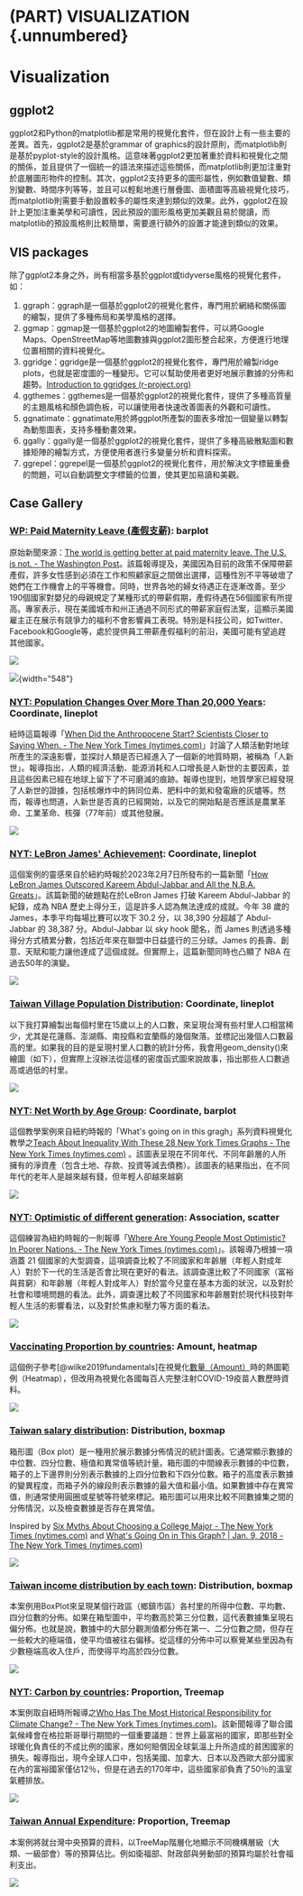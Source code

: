 # (PART) VISUALIZATION {.unnumbered}

# Visualization



## ggplot2

ggplot2和Python的matplotlib都是常用的視覺化套件，但在設計上有一些主要的差異。首先，ggplot2是基於grammar of graphics的設計原則，而matplotlib則是基於pyplot-style的設計風格。這意味著ggplot2更加著重於資料和視覺化之間的關係，並且提供了一個統一的語法來描述這些關係，而matplotlib則更加注重對於底層圖形物件的控制。其次，ggplot2支持更多的圖形屬性，例如數值變數、類別變數、時間序列等等，並且可以輕鬆地進行層疊圖、面積圖等高級視覺化技巧，而matplotlib則需要手動設置較多的屬性來達到類似的效果。此外，ggplot2在設計上更加注重美學和可讀性，因此預設的圖形風格更加美觀且易於閱讀，而matplotlib的預設風格則比較簡單，需要進行額外的設置才能達到類似的效果。

## VIS packages

除了ggplot2本身之外，尚有相當多基於ggplot或tidyverse風格的視覺化套件，如：

1.  ggraph：ggraph是一個基於ggplot2的視覺化套件，專門用於網絡和關係圖的繪製，提供了多種佈局和美學風格的選擇。
2.  ggmap：ggmap是一個基於ggplot2的地圖繪製套件，可以將Google Maps、OpenStreetMap等地圖數據與ggplot2圖形整合起來，方便進行地理位置相關的資料視覺化。
3.  ggridge：ggridge是一個基於ggplot2的視覺化套件，專門用於繪製ridge plots，也就是密度圖的一種變形。它可以幫助使用者更好地展示數據的分佈和趨勢。[Introduction to ggridges (r-project.org)](https://cran.r-project.org/web/packages/ggridges/vignettes/introduction.html)
4.  ggthemes：ggthemes是一個基於ggplot2的視覺化套件，提供了多種高質量的主題風格和顏色調色板，可以讓使用者快速改善圖表的外觀和可讀性。
5.  ggnatimate：ggnatimate用於將ggplot所產製的圖表多增加一個變量以轉製為動態圖表，支持多種動畫效果。
6.  ggally：ggally是一個基於ggplot2的視覺化套件，提供了多種高級散點圖和數據矩陣的繪製方式，方便使用者進行多變量分析和資料探索。
7.  ggrepel：ggrepel是一個基於ggplot2的視覺化套件，用於解決文字標籤重疊的問題，可以自動調整文字標籤的位置，使其更加易讀和美觀。

## Case Gallery

### [WP: Paid Maternity Leave (產假支薪)](#maternity): barplot

原始新聞來源：[The world is getting better at paid maternity leave. The U.S. is not. - The Washington Post](https://www.washingtonpost.com/news/worldviews/wp/2016/08/13/the-world-is-getting-better-at-paid-maternity-leave-the-u-s-is-not/)。該篇報導提及，美國因為目前的政策不保障帶薪產假，許多女性感到必須在工作和照顧家庭之間做出選擇，這種性別不平等破壞了她們在工作機會上的平等機會。同時，世界各地的婦女待遇正在逐漸改善。至少190個國家對嬰兒的母親規定了某種形式的帶薪假期，產假待遇在56個國家有所提高。專家表示，現在美國城市和州正通過不同形式的帶薪家庭假法案，這顯示美國雇主正在展示有競爭力的福利不會影響員工表現。特別是科技公司，如Twitter、Facebook和Google等，處於提供員工帶薪產假福利的前沿，美國可能有望追趕其他國家。

![](images/paste-164B1458.png)

![](images/paste-3ED736BB.png){width="548"}

### [NYT: Population Changes Over More Than 20,000 Years](#population_growth): Coordinate, lineplot

紐時這篇報導「[When Did the Anthropocene Start? Scientists Closer to Saying When. - The New York Times (nytimes.com)](https://www.nytimes.com/2022/12/17/climate/anthropocene-age-geology.html)」討論了人類活動對地球所產生的深遠影響，並探討人類是否已經進入了一個新的地質時期，被稱為「人新世」。報導指出，人類的經濟活動、能源消耗和人口增長是人新世的主要因素，並且這些因素已經在地球上留下了不可磨滅的痕跡。報導也提到，地質學家已經發現了人新世的證據，包括核爆炸中的鈽同位素、肥料中的氮和發電廠的灰燼等。然而，報導也問道，人新世是否真的已經開始，以及它的開始點是否應該是農業革命、工業革命、核彈（77年前）或其他發展。

![](images/paste-6AABD03C.png)

### [NYT: LeBron James' Achievement](#lebron): Coordinate, lineplot

這個案例的靈感來自於紐約時報於2023年2月7日所發布的一篇新聞「[How LeBron James Outscored Kareem Abdul-Jabbar and All the N.B.A. Greats](https://www.nytimes.com/interactive/2023/02/07/sports/basketball/lebron-james-kareem-abdul-jabbar-points.html)」。該篇新聞的破題點在於LeBron James 打破 Kareem Abdul-Jabbar 的紀錄，成為 NBA 歷史上得分王，這是許多人認為無法達成的成就。今年 38 歲的 James，本季平均每場比賽可以攻下 30.2 分，以 38,390 分超越了 Abdul-Jabbar 的 38,387 分。Abdul-Jabbar 以 sky hook 聞名，而 James 則透過多種得分方式積累分數，包括近年來在聯盟中日益盛行的三分球。James 的長壽、創意、天賦和能力讓他達成了這個成就。但實際上，這篇新聞同時也凸顯了 NBA 在過去50年的演變。

![](images/paste-F9945315.png)

### [Taiwan Village Population Distribution](#vilpopulation): Coordinate, lineplot

以下我打算繪製出每個村里在15歲以上的人口數，來呈現台灣有些村里人口相當稀少，尤其是花蓮縣、澎湖縣、南投縣和宜蘭縣的幾個聚落。並標記出幾個人口數最高的里。如果我的目的是呈現村里人口數的統計分佈，我會用geom_density()來繪圖（如下），但實際上沒辦法從這樣的密度函式圖來說故事，指出那些人口數過高或過低的村里。

![](images/paste-2762812D.png)

### [NYT: Net Worth by Age Group](#networth): Coordinate, barplot

這個教學案例來自紐約時報的「What's going on in this gragh」系列資料視覺化教學之[Teach About Inequality With These 28 New York Times Graphs - The New York Times (nytimes.com)](https://www.nytimes.com/2021/05/11/learning/lesson-plans/teach-about-inequality-with-these-28-new-york-times-graphs.html) 。該圖表呈現在不同年代、不同年齡層的人所擁有的淨資產（包含土地、存款、投資等減去債務）。該圖表的結果指出，在不同年代的老年人是越來越有錢，但年輕人卻越來越窮

![](images/paste-16CF71D7.png)

### [NYT: Optimistic of different generation](#optimistic): Association, scatter

這個練習為紐約時報的一則報導「[Where Are Young People Most Optimistic? In Poorer Nations. - The New York Times (nytimes.com)](https://www.nytimes.com/2021/11/17/upshot/global-survey-optimism.html%20https://changingchildhood.unicef.org/about)」。該報導乃根據一項涵蓋 21 個國家的大型調查，這項調查比較了不同國家和年齡層（年輕人對成年人）對於下一代的生活是否會比現在更好的看法。該調查還比較了不同國家（富裕與貧窮）和年齡層（年輕人對成年人）對於當今兒童在基本方面的狀況，以及對於社會和環境問題的看法。此外，調查還比較了不同國家和年齡層對於現代科技對年輕人生活的影響看法，以及對於焦慮和壓力等方面的看法。

![](images/paste-B913B6AF.png)

### [Vaccinating Proportion by countries](#vaccinating): Amount, heatmap

這個例子參考[@wilke2019fundamentals]在視覺化[數量（Amount）](https://clauswilke.com/dataviz/visualizing-amounts.html)時的熱圖範例（Heatmap），但改用為視覺化各國每百人完整注射COVID-19疫苗人數歷時資料。

![](images/paste-7CA9FC50.png)

### [Taiwan salary distribution](#twsalary): Distribution, boxmap

箱形圖（Box plot）是一種用於展示數據分佈情況的統計圖表。它通常顯示數據的中位數、四分位數、極值和異常值等統計量。箱形圖的中間線表示數據的中位數，箱子的上下邊界則分別表示數據的上四分位數和下四分位數。箱子的高度表示數據的變異程度，而箱子外的線段則表示數據的最大值和最小值。如果數據中存在異常值，則通常使用圓圈或星號等符號來標記。箱形圖可以用來比較不同數據集之間的分佈情況，以及檢查數據是否存在異常值。

Inspired by [Six Myths About Choosing a College Major - The New York Times (nytimes.com)](https://www.nytimes.com/2017/11/03/education/edlife/choosing-a-college-major.html) and [What's Going On in This Graph? \| Jan. 9, 2018 - The New York Times (nytimes.com)](https://www.nytimes.com/2018/01/04/learning/whats-going-on-in-this-graph-jan-9-2018.html)

![](https://lh5.googleusercontent.com/sl38jyzhqytJUX60SZypH6ZcmoOyGCDk0-6lk3oOS-YxyXJpRgioK_iF5Y8ZkjESzkuFXPbl6k5qovTuHaJhX-_KdH1sHGWl9nJFy3ixt5sryeEhXmiRfEhrjZjvZi50RtKKTm7UceUL)

### [Taiwan income distribution by each town](#twincome): Distribution, boxmap

本案例用BoxPlot來呈現某個行政區（鄉鎮市區）各村里的所得中位數、平均數、四分位數的分佈。如果在箱型圖中，平均數高於第三分位數，這代表數據集呈現右偏分佈。也就是說，數據中的大部分觀測值都分佈在第一、二分位數之間，但存在一些較大的極端值，使平均值被往右偏移。從這樣的分佈中可以察覺某些里因為有少數極端高收入住戶，而使得平均高於四分位數。

![](images/paste-1AEDA630.png)

### [NYT: Carbon by countries](#carbon): Proportion, Treemap

本案例取自紐時所報導之[Who Has The Most Historical Responsibility for Climate Change? - The New York Times (nytimes.com)](https://www.nytimes.com/interactive/2021/11/12/climate/cop26-emissions-compensation.html?campaign_id=29&emc=edit_up_20211112&instance_id=45236&nl=the-upshot&regi_id=52022771&segment_id=74222&te=1&user_id=7cc6d9cd8f523e256ae41958ee8a9cb5)。該新聞報導了聯合國氣候峰會在格拉斯哥舉行期間的一個重要議題：世界上最富裕的國家，即那些對全球暖化負責任的不成比例的國家，應如何賠償因全球氣溫上升所造成的貧困國家的損失。報導指出，現今全球人口中，包括美國、加拿大、日本以及西歐大部分國家在內的富裕國家僅佔12％，但是在過去的170年中，這些國家卻負責了50％的溫室氣體排放。

![](images/paste-1464BFAF.png)

### [Taiwan Annual Expenditure](#twbudget): Proportion, Treemap

本案例將就台灣中央預算的資料，以TreeMap階層化地顯示不同機構層級（大類、一級部會）等的預算佔比。例如衛福部、財政部與勞動部的預算均屬於社會福利支出。

![](images/paste-33824AF2.png)
